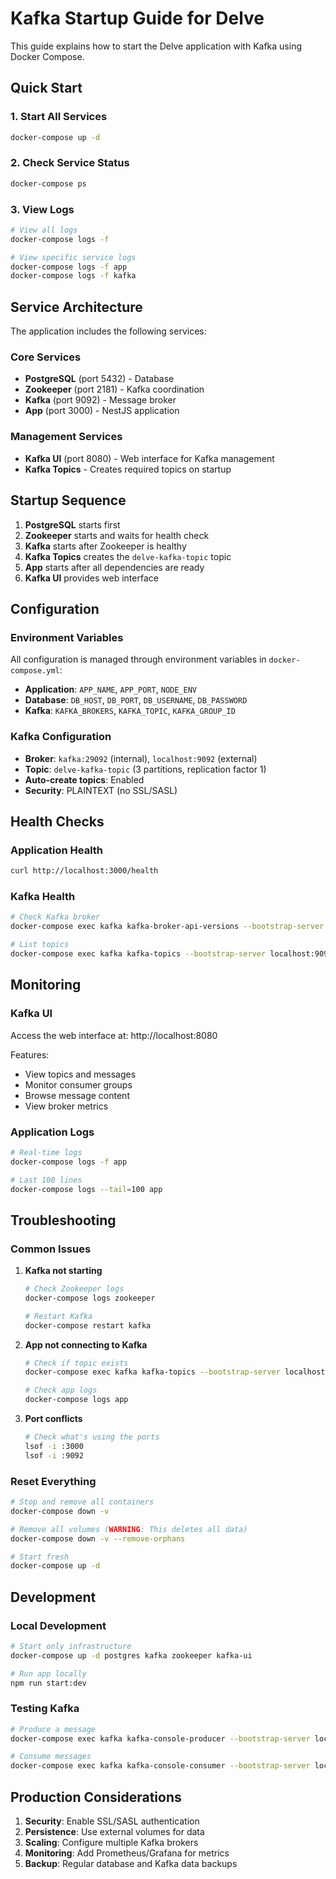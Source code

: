 # Kafka Startup Guide for Delve

This guide explains how to start the Delve application with Kafka using Docker Compose.

## Quick Start

### 1. Start All Services
```bash
docker-compose up -d
```

### 2. Check Service Status
```bash
docker-compose ps
```

### 3. View Logs
```bash
# View all logs
docker-compose logs -f

# View specific service logs
docker-compose logs -f app
docker-compose logs -f kafka
```

## Service Architecture

The application includes the following services:

### Core Services
- **PostgreSQL** (port 5432) - Database
- **Zookeeper** (port 2181) - Kafka coordination
- **Kafka** (port 9092) - Message broker
- **App** (port 3000) - NestJS application

### Management Services
- **Kafka UI** (port 8080) - Web interface for Kafka management
- **Kafka Topics** - Creates required topics on startup

## Startup Sequence

1. **PostgreSQL** starts first
2. **Zookeeper** starts and waits for health check
3. **Kafka** starts after Zookeeper is healthy
4. **Kafka Topics** creates the `delve-kafka-topic` topic
5. **App** starts after all dependencies are ready
6. **Kafka UI** provides web interface

## Configuration

### Environment Variables
All configuration is managed through environment variables in `docker-compose.yml`:

- **Application**: `APP_NAME`, `APP_PORT`, `NODE_ENV`
- **Database**: `DB_HOST`, `DB_PORT`, `DB_USERNAME`, `DB_PASSWORD`
- **Kafka**: `KAFKA_BROKERS`, `KAFKA_TOPIC`, `KAFKA_GROUP_ID`

### Kafka Configuration
- **Broker**: `kafka:29092` (internal), `localhost:9092` (external)
- **Topic**: `delve-kafka-topic` (3 partitions, replication factor 1)
- **Auto-create topics**: Enabled
- **Security**: PLAINTEXT (no SSL/SASL)

## Health Checks

### Application Health
```bash
curl http://localhost:3000/health
```

### Kafka Health
```bash
# Check Kafka broker
docker-compose exec kafka kafka-broker-api-versions --bootstrap-server localhost:9092

# List topics
docker-compose exec kafka kafka-topics --bootstrap-server localhost:9092 --list
```

## Monitoring

### Kafka UI
Access the web interface at: http://localhost:8080

Features:
- View topics and messages
- Monitor consumer groups
- Browse message content
- View broker metrics

### Application Logs
```bash
# Real-time logs
docker-compose logs -f app

# Last 100 lines
docker-compose logs --tail=100 app
```

## Troubleshooting

### Common Issues

1. **Kafka not starting**
   ```bash
   # Check Zookeeper logs
   docker-compose logs zookeeper
   
   # Restart Kafka
   docker-compose restart kafka
   ```

2. **App not connecting to Kafka**
   ```bash
   # Check if topic exists
   docker-compose exec kafka kafka-topics --bootstrap-server localhost:9092 --list
   
   # Check app logs
   docker-compose logs app
   ```

3. **Port conflicts**
   ```bash
   # Check what's using the ports
   lsof -i :3000
   lsof -i :9092
   ```

### Reset Everything
```bash
# Stop and remove all containers
docker-compose down -v

# Remove all volumes (WARNING: This deletes all data)
docker-compose down -v --remove-orphans

# Start fresh
docker-compose up -d
```

## Development

### Local Development
```bash
# Start only infrastructure
docker-compose up -d postgres kafka zookeeper kafka-ui

# Run app locally
npm run start:dev
```

### Testing Kafka
```bash
# Produce a message
docker-compose exec kafka kafka-console-producer --bootstrap-server localhost:9092 --topic delve-kafka-topic

# Consume messages
docker-compose exec kafka kafka-console-consumer --bootstrap-server localhost:9092 --topic delve-kafka-topic --from-beginning
```

## Production Considerations

1. **Security**: Enable SSL/SASL authentication
2. **Persistence**: Use external volumes for data
3. **Scaling**: Configure multiple Kafka brokers
4. **Monitoring**: Add Prometheus/Grafana for metrics
5. **Backup**: Regular database and Kafka data backups
